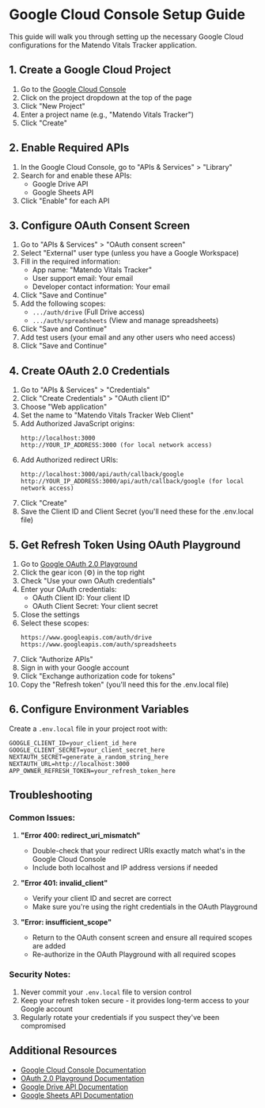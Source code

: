 # Google Cloud Console Setup Guide

This guide will walk you through setting up the necessary Google Cloud configurations for the Matendo Vitals Tracker application.

## 1. Create a Google Cloud Project

1. Go to the [Google Cloud Console](https://console.cloud.google.com)
2. Click on the project dropdown at the top of the page
3. Click "New Project"
4. Enter a project name (e.g., "Matendo Vitals Tracker")
5. Click "Create"

## 2. Enable Required APIs

1. In the Google Cloud Console, go to "APIs & Services" > "Library"
2. Search for and enable these APIs:
   - Google Drive API
   - Google Sheets API
3. Click "Enable" for each API

## 3. Configure OAuth Consent Screen

1. Go to "APIs & Services" > "OAuth consent screen"
2. Select "External" user type (unless you have a Google Workspace)
3. Fill in the required information:
   - App name: "Matendo Vitals Tracker"
   - User support email: Your email
   - Developer contact information: Your email
4. Click "Save and Continue"
5. Add the following scopes:
   - `.../auth/drive` (Full Drive access)
   - `.../auth/spreadsheets` (View and manage spreadsheets)
6. Click "Save and Continue"
7. Add test users (your email and any other users who need access)
8. Click "Save and Continue"

## 4. Create OAuth 2.0 Credentials

1. Go to "APIs & Services" > "Credentials"
2. Click "Create Credentials" > "OAuth client ID"
3. Choose "Web application"
4. Set the name to "Matendo Vitals Tracker Web Client"
5. Add Authorized JavaScript origins:
   ```
   http://localhost:3000
   http://YOUR_IP_ADDRESS:3000 (for local network access)
   ```
6. Add Authorized redirect URIs:
   ```
   http://localhost:3000/api/auth/callback/google
   http://YOUR_IP_ADDRESS:3000/api/auth/callback/google (for local network access)
   ```
7. Click "Create"
8. Save the Client ID and Client Secret (you'll need these for the .env.local file)

## 5. Get Refresh Token Using OAuth Playground

1. Go to [Google OAuth 2.0 Playground](https://developers.google.com/oauthplayground)
2. Click the gear icon (⚙️) in the top right
3. Check "Use your own OAuth credentials"
4. Enter your OAuth credentials:
   - OAuth Client ID: Your client ID
   - OAuth Client Secret: Your client secret
5. Close the settings
6. Select these scopes:
   ```
   https://www.googleapis.com/auth/drive
   https://www.googleapis.com/auth/spreadsheets
   ```
7. Click "Authorize APIs"
8. Sign in with your Google account
9. Click "Exchange authorization code for tokens"
10. Copy the "Refresh token" (you'll need this for the .env.local file)

## 6. Configure Environment Variables

Create a `.env.local` file in your project root with:

```env
GOOGLE_CLIENT_ID=your_client_id_here
GOOGLE_CLIENT_SECRET=your_client_secret_here
NEXTAUTH_SECRET=generate_a_random_string_here
NEXTAUTH_URL=http://localhost:3000
APP_OWNER_REFRESH_TOKEN=your_refresh_token_here
```

## Troubleshooting

### Common Issues:

1. **"Error 400: redirect_uri_mismatch"**
   - Double-check that your redirect URIs exactly match what's in the Google Cloud Console
   - Include both localhost and IP address versions if needed

2. **"Error 401: invalid_client"**
   - Verify your client ID and secret are correct
   - Make sure you're using the right credentials in the OAuth Playground

3. **"Error: insufficient_scope"**
   - Return to the OAuth consent screen and ensure all required scopes are added
   - Re-authorize in the OAuth Playground with all required scopes

### Security Notes:

1. Never commit your `.env.local` file to version control
2. Keep your refresh token secure - it provides long-term access to your Google account
3. Regularly rotate your credentials if you suspect they've been compromised

## Additional Resources

- [Google Cloud Console Documentation](https://cloud.google.com/docs)
- [OAuth 2.0 Playground Documentation](https://developers.google.com/oauthplayground)
- [Google Drive API Documentation](https://developers.google.com/drive/api/v3/about-sdk)
- [Google Sheets API Documentation](https://developers.google.com/sheets/api)
